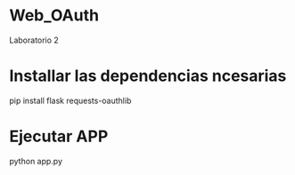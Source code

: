 # Web_OAuth
Laboratorio 2 


# Installar las dependencias ncesarias 
pip install flask requests-oauthlib      


# Ejecutar APP

python app.py




